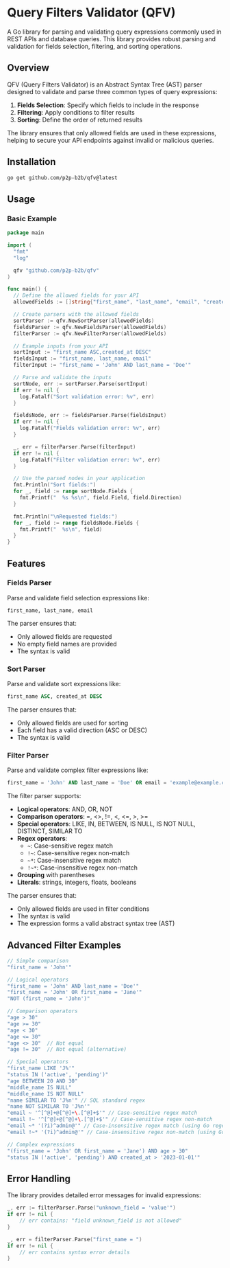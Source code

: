 # Query Filters Validator (QFV)

A Go library for parsing and validating query expressions commonly used in REST APIs and database queries. This library provides robust parsing and validation for fields selection, filtering, and sorting operations.

## Overview

QFV (Query Filters Validator) is an Abstract Syntax Tree (AST) parser designed to validate and parse three common types of query expressions:

1. **Fields Selection**: Specify which fields to include in the response
2. **Filtering**: Apply conditions to filter results
3. **Sorting**: Define the order of returned results

The library ensures that only allowed fields are used in these expressions, helping to secure your API endpoints against invalid or malicious queries.

## Installation

```bash
go get github.com/p2p-b2b/qfv@latest
```

## Usage

### Basic Example

```go
package main

import (
  "fmt"
  "log"

  qfv "github.com/p2p-b2b/qfv"
)

func main() {
  // Define the allowed fields for your API
  allowedFields := []string{"first_name", "last_name", "email", "created_at", "updated_at"}

  // Create parsers with the allowed fields
  sortParser := qfv.NewSortParser(allowedFields)
  fieldsParser := qfv.NewFieldsParser(allowedFields)
  filterParser := qfv.NewFilterParser(allowedFields)

  // Example inputs from your API
  sortInput := "first_name ASC,created_at DESC"
  fieldsInput := "first_name, last_name, email"
  filterInput := "first_name = 'John' AND last_name = 'Doe'"

  // Parse and validate the inputs
  sortNode, err := sortParser.Parse(sortInput)
  if err != nil {
    log.Fatalf("Sort validation error: %v", err)
  }

  fieldsNode, err := fieldsParser.Parse(fieldsInput)
  if err != nil {
    log.Fatalf("Fields validation error: %v", err)
  }

  _, err = filterParser.Parse(filterInput)
  if err != nil {
    log.Fatalf("Filter validation error: %v", err)
  }

  // Use the parsed nodes in your application
  fmt.Println("Sort fields:")
  for _, field := range sortNode.Fields {
    fmt.Printf("  %s %s\n", field.Field, field.Direction)
  }

  fmt.Println("\nRequested fields:")
  for _, field := range fieldsNode.Fields {
    fmt.Printf("  %s\n", field)
  }
}
```

## Features

### Fields Parser

Parse and validate field selection expressions like:

```text
first_name, last_name, email
```

The parser ensures that:

- Only allowed fields are requested
- No empty field names are provided
- The syntax is valid

### Sort Parser

Parse and validate sort expressions like:

```sql
first_name ASC, created_at DESC
```

The parser ensures that:

- Only allowed fields are used for sorting
- Each field has a valid direction (ASC or DESC)
- The syntax is valid

### Filter Parser

Parse and validate complex filter expressions like:

```sql
first_name = 'John' AND last_name = 'Doe' OR email = 'example@example.com'
```

The filter parser supports:

- **Logical operators**: AND, OR, NOT
- **Comparison operators**: =, <>, !=, <, <=, >, >=
- **Special operators**: LIKE, IN, BETWEEN, IS NULL, IS NOT NULL, DISTINCT, SIMILAR TO
- **Regex operators**:
  - `~`: Case-sensitive regex match
  - `!~`: Case-sensitive regex non-match
  - `~*`: Case-insensitive regex match
  - `!~*`: Case-insensitive regex non-match
- **Grouping** with parentheses
- **Literals**: strings, integers, floats, booleans

The parser ensures that:

- Only allowed fields are used in filter conditions
- The syntax is valid
- The expression forms a valid abstract syntax tree (AST)

## Advanced Filter Examples

```go
// Simple comparison
"first_name = 'John'"

// Logical operators
"first_name = 'John' AND last_name = 'Doe'"
"first_name = 'John' OR first_name = 'Jane'"
"NOT (first_name = 'John')"

// Comparison operators
"age > 30"
"age >= 30"
"age < 30"
"age <= 30"
"age <> 30"  // Not equal
"age != 30"  // Not equal (alternative)

// Special operators
"first_name LIKE 'J%'"
"status IN ('active', 'pending')"
"age BETWEEN 20 AND 30"
"middle_name IS NULL"
"middle_name IS NOT NULL"
"name SIMILAR TO 'J%n'" // SQL standard regex
"name NOT SIMILAR TO 'J%n'"
"email ~ '^[^@]+@[^@]+\.[^@]+$'" // Case-sensitive regex match
"email !~ '^[^@]+@[^@]+\.[^@]+$'" // Case-sensitive regex non-match
"email ~* '(?i)^admin@'" // Case-insensitive regex match (using Go regex flag)
"email !~* '(?i)^admin@'" // Case-insensitive regex non-match (using Go regex flag)

// Complex expressions
"(first_name = 'John' OR first_name = 'Jane') AND age > 30"
"status IN ('active', 'pending') AND created_at > '2023-01-01'"
```

## Error Handling

The library provides detailed error messages for invalid expressions:

```go
_, err := filterParser.Parse("unknown_field = 'value'")
if err != nil {
    // err contains: "field unknown_field is not allowed"
}

_, err = filterParser.Parse("first_name = ")
if err != nil {
    // err contains syntax error details
}
```
